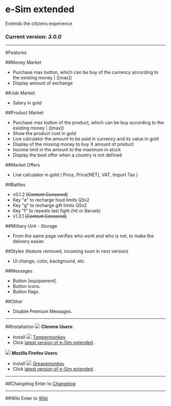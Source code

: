 # e-Sim extended

Extends the citizens experience

### Current version: *3.0.0*  

***

#Features


##Money Market
* Purchase max button, which can be buy of the currency according to the existing money | ([max])
* Display amount of exchange

##Job Market
* Salary in gold


##Product Market
* Purchase max button of the product, which can be buy according to the existing money | ([max])
* Show the product cost in gold 
* Live calculator the amount to be paid in currency and its value in gold
* Display of the missing money to buy X amount of product
* Income limit in the amount to the maximum in stock
* Display the best offer when a country is not defined


##Market Offers
* Live calculator in gold ( Price, Price(NET), VAT, Import Tax )


##Battles
* v0.1.2 ~~[Content Censored]~~
* Key "e" to recharge food limits Q5x2
* Key "g" to recharge gift limits Q5x2
* Key "f" to repeats last fight (hit or Bersek)
* v1.3.1 ~~[Content Censored]~~


##Military Unit - Storage
* From the same page verifies who work and who is not, to make the delivery easier.


##Styles (feature removed, incoming soon in next version)
* UI change, color, background, etc.


##Messages
* Button [equipament].
* Button icons.
* Button flags.

##Other
* Disable Premium Messages.


***


##Installation
![](http://icons.iconarchive.com/icons/google/chrome/16/Google-Chrome-icon.png) **Chrome Users**:
* Install ![](http://dl.dropbox.com/u/89283239/icons/extension/tampermonkey.png) [Tampermonkey](https://chrome.google.com/webstore/detail/dhdgffkkebhmkfjojejmpbldmpobfkfo)
* Click [latest version of e-Sim extended](http://lv-soft.github.io/e-Sim-extended/script.user.js) .

![](http://icons.iconarchive.com/icons/photoshopedia/xedia/16/Firefox-icon.png) **Mozilla Firefox Users**:
* Install ![](http://img802.imageshack.us/img802/9304/extensiongreasemonkey.png) [Greasemonkey](https://addons.mozilla.org/firefox/addon/greasemonkey/)
* Click [latest version of e-Sim extended](http://lv-soft.github.io/e-Sim-extended/script.user.js) .


***


##Changelog
Enter to [Changelog](http://lv-soft.github.io/e-Sim-extended/changelog.html)


***


##Wiki
Enter to [Wiki](http://lv-soft.github.io/e-Sim-extended/)

